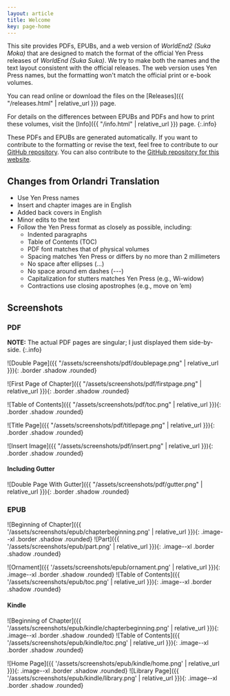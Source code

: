 ```yaml
---
layout: article
title: Welcome
key: page-home
---
```


This site provides PDFs, EPUBs, and a web version of *WorldEnd2 (Suka Moka)* that are designed to match the format of the official Yen Press releases of *WorldEnd (Suka Suka)*. We try to make both the names and the text layout consistent with the official releases. The web version uses Yen Press names, but the formatting won't match the official print or e-book volumes.

You can read online or download the files on the [Releases]({{ "/releases.html" | relative_url }}) page.

For details on the differences between EPUBs and PDFs and how to print these volumes, visit the [Info]({{ "/info.html" | relative_url }}) page.
{:.info}

These PDFs and EPUBs are generated automatically. If you want to contribute to the formatting or revise the text, feel free to contribute to our [GitHub repository](https://github.com/WorldEnd/worldend-formatting). You can also contribute to the [GitHub repository for this website](https://github.com/WorldEnd/worldend.github.io).

## Changes from Orlandri Translation
-   Use Yen Press names
-   Insert and chapter images are in English
-   Added back covers in English
-   Minor edits to the text
-   Follow the Yen Press format as closely as possible, including:
    -   Indented paragraphs
    -   Table of Contents (TOC)
    -   PDF font matches that of physical volumes
    -   Spacing matches Yen Press or differs by no more than 2 millimeters
    -   No space after ellipses (...)
    -   No space around em dashes (---)
    -   Capitalization for stutters matches Yen Press (e.g., Wi-widow)
    -   Contractions use closing apostrophes (e.g., move on &rsquo;em)

## Screenshots
### PDF
**NOTE:** The actual PDF pages are singular; I just displayed them side-by-side.
{:.info}

![Double Page]({{ "/assets/screenshots/pdf/doublepage.png" | relative_url }}){: .border .shadow .rounded}

![First Page of Chapter]({{ "/assets/screenshots/pdf/firstpage.png" | relative_url }}){: .border .shadow .rounded}

![Table of Contents]({{ "/assets/screenshots/pdf/toc.png" | relative_url }}){: .border .shadow .rounded}

![Title Page]({{ "/assets/screenshots/pdf/titlepage.png" | relative_url }}){: .border .shadow .rounded}

![Insert Image]({{ "/assets/screenshots/pdf/insert.png" | relative_url }}){: .border .shadow .rounded}

#### Including Gutter
![Double Page With Gutter]({{ "/assets/screenshots/pdf/gutter.png" | relative_url }}){: .border .shadow .rounded}

### EPUB
![Beginning of Chapter]({{ '/assets/screenshots/epub/chapterbeginning.png' | relative_url }}){: .image--xl .border .shadow .rounded}
![Part]({{ '/assets/screenshots/epub/part.png' | relative_url }}){: .image--xl .border .shadow .rounded}

![Ornament]({{ '/assets/screenshots/epub/ornament.png' | relative_url }}){: .image--xl .border .shadow .rounded}
![Table of Contents]({{ '/assets/screenshots/epub/toc.png' | relative_url }}){: .image--xl .border .shadow .rounded}

#### Kindle
![Beginning of Chapter]({{ '/assets/screenshots/epub/kindle/chapterbeginning.png' | relative_url }}){: .image--xl .border .shadow .rounded}
![Table of Contents]({{ '/assets/screenshots/epub/kindle/toc.png' | relative_url }}){: .image--xl .border .shadow .rounded}

![Home Page]({{ '/assets/screenshots/epub/kindle/home.png' | relative_url }}){: .image--xl .border .shadow .rounded}
![Library Page]({{ '/assets/screenshots/epub/kindle/library.png' | relative_url }}){: .image--xl .border .shadow .rounded}
